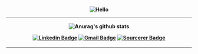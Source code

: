 <h4 align="center">
 
![Hello](https://user-images.githubusercontent.com/70382532/138322189-2db8df52-9dcb-40a0-88a8-c365466bd33d.gif)

<hr>
  
![Anurag's github stats](https://github-readme-stats.vercel.app/api?username=duduxs&show_icons=true&bg_color=050C21&text_color=FFF&title_color=FFFF&icon_color=FFF)

<div align="center">

[![Linkedin Badge](https://img.shields.io/badge/-Linkedin-6633cc?style=flat-square&logo=Linkedin&color=14274e&link=www.linkedin.com/in/guilhermeefabricio)](www.linkedin.com/in/guilhermeefabricio)
[![Gmail Badge](https://img.shields.io/badge/-Gmail-c14438?style=flat-square&logo=Gmail&color=14274e&link=mailto:guilherme.fabricio.115@gmail.com)](mailto:guilherme.fabricio.115@gmail.com@gmail.com)
[![Sourcerer Badge](https://img.shields.io/badge/-Sourcerer.io-6633cc?style=flat-square&logo=appveyor&color=14274e&link=https://sourcerer.io/duduxs)](https://sourcerer.io/duduxs)
</div>
</h4>

<hr>

```




